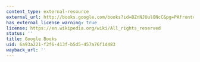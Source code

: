 ```yaml
---
content_type: external-resource
external_url: http://books.google.com/books?id=BZnNJUulONcC&pg=PAfrontcover
has_external_license_warning: true
license: https://en.wikipedia.org/wiki/All_rights_reserved
status: ''
title: Google Books
uid: 6a93a221-f2f6-413f-b5d5-457a76f1d483
wayback_url: ''
---
```

